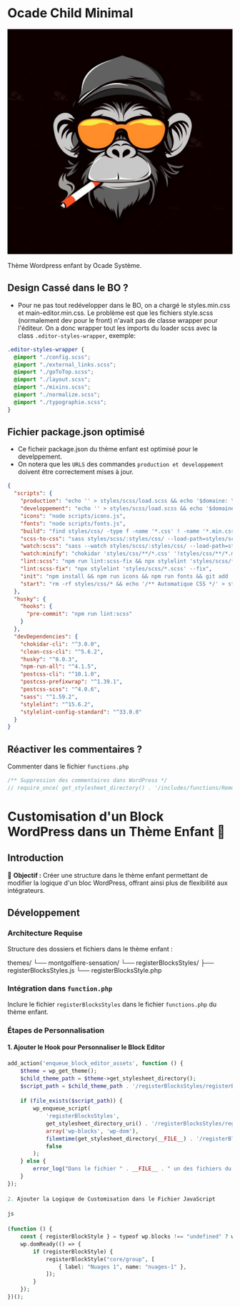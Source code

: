 # Ocade Child Minimal

![Readme](./readme.png)

Thème Wordpress enfant by Ocade Système.

## Design Cassé dans le BO ?
* Pour ne pas tout redévelopper dans le BO, on a chargé le styles.min.css et main-editor.min.css. Le problème est que les fichiers style.scss (normalement dev pour le front) n'avait pas de classe wrapper pour l'éditeur. On a donc wrapper tout les imports du loader scss avec la class `.editor-styles-wrapper`, exemple:
```scss
.editor-styles-wrapper {
  @import "./config.scss";
  @import "./external_links.scss";
  @import "./goToTop.scss";
  @import "./layout.scss";
  @import "./mixins.scss";
  @import "./normalize.scss";
  @import "./typographie.scss";
}
```
## Fichier package.json optimisé
* Ce ficheir package.json du thème enfant est optimisé pour le develppement. 
* On notera que les `URLS` des commandes `production et developpement` doivent être correctement mises à jour.
```json
{
  "scripts": {
    "production": "echo '' > styles/scss/load.scss && echo '$domaine: \"restaurants.ocade.eu\";' > styles/scss/load.scss && npm run scss-to-css && npm run build",
    "developpement": "echo '' > styles/scss/load.scss && echo '$domaine: \"restaurants.docker.localhost\";' > styles/scss/load.scss",
    "icons": "node scripts/icons.js",
    "fonts": "node scripts/fonts.js",
    "build": "find styles/css/ -type f -name '*.css' ! -name '*.min.css' -exec sh -c 'cleancss -o \"${1%.css}.min.css\" \"$1\"' _ {} \\;",
    "scss-to-css": "sass styles/scss/:styles/css/ --load-path=styles/scss/load.scss",
    "watch:scss": "sass --watch styles/scss/:styles/css/ --load-path=styles/scss/load.scss",
    "watch:minify": "chokidar 'styles/css/**/*.css' '!styles/css/**/*.min.css' -c 'npm run build'",
    "lint:scss": "npm run lint:scss-fix && npx stylelint 'styles/scss/*.scss'",
    "lint:scss-fix": "npx stylelint 'styles/scss/*.scss' --fix",
    "init": "npm install && npm run icons && npm run fonts && git add . && git commit . -m '🚀 Initialisaton du projet' && git push origin master --force",
    "start": "rm -rf styles/css/* && echo '/** Automatique CSS */' > styles/css/main.css && npm run developpement && npm-run-all --parallel watch:* build"
  },
  "husky": {
    "hooks": {
      "pre-commit": "npm run lint:scss"
    }
  },
  "devDependencies": {
    "chokidar-cli": "^3.0.0",
    "clean-css-cli": "^5.6.2",
    "husky": "^8.0.3",
    "npm-run-all": "^4.1.5",
    "postcss-cli": "^10.1.0",
    "postcss-prefixwrap": "^1.39.1",
    "postcss-scss": "^4.0.6",
    "sass": "^1.59.2",
    "stylelint": "^15.6.2",
    "stylelint-config-standard": "^33.0.0"
  }
}
```

## Réactiver les commentaires ?
Commenter dans le fichier `functions.php`
```php
/** Suppression des commentaires dans WordPress */
// require_once( get_stylesheet_directory() . '/includes/functions/RemoveComments.php' );
```

# Customisation d'un Block WordPress dans un Thème Enfant 🚀

## Introduction
🎯 **Objectif :** Créer une structure dans le thème enfant permettant de modifier la logique d'un bloc WordPress, offrant ainsi plus de flexibilité aux intégrateurs.

## Développement
### Architecture Requise
Structure des dossiers et fichiers dans le thème enfant :

themes/
└── montgolfiere-sensation/
    └── registerBlocksStyles/
        ├── registerBlocksStyles.js
        └── registerBlocksStyle.php

### Intégration dans `function.php`
Inclure le fichier `registerBlocksStyles` dans le fichier `functions.php` du thème enfant.

### Étapes de Personnalisation

#### 1. Ajouter le Hook pour Personnaliser le Block Editor
```php
add_action('enqueue_block_editor_assets', function () {
    $theme = wp_get_theme();
    $child_theme_path = $theme->get_stylesheet_directory();
    $script_path = $child_theme_path . '/registerBlocksStyles/registerBlocksStyles.js';

    if (file_exists($script_path)) {
        wp_enqueue_script(
            'registerBlocksStyles',
            get_stylesheet_directory_uri() . '/registerBlocksStyles/registerBlocksStyles.js',
            array('wp-blocks', 'wp-dom'),
            filemtime(get_stylesheet_directory(__FILE__) . '/registerBlocksStyles/registerBlocksStyles.js'),
            false
        );
    } else {
        error_log("Dans le fichier " . __FILE__ . " un des fichiers du thème enfant n'est pas trouvé pour enregistrer les styles de blocks");
    }
});

2. Ajouter la Logique de Customisation dans le Fichier JavaScript

js

(function () {
    const { registerBlockStyle } = typeof wp.blocks !== "undefined" ? wp.blocks : {};
    wp.domReady(() => {
        if (registerBlockStyle) {
            registerBlockStyle("core/group", [
                { label: "Nuages 1", name: "nuages-1" },
            ]);
        }
    });
})();
